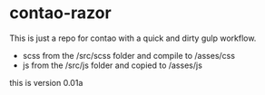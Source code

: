 # contao-razor #

This is just a repo for contao with a quick and dirty gulp workflow. 
* scss from the /src/scss folder and compile to /asses/css
* js from the /src/js folder and copied to /asses/js

this is version 0.01a

